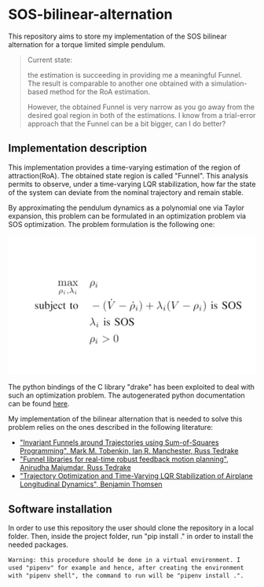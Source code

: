 # SOS-bilinear-alternation
This repository aims to store my implementation of the SOS bilinear alternation for a torque limited simple pendulum. 

>Current state: 
>
>the estimation is succeeding in providing me a meaningful Funnel. The result is comparable to another one obtained with a simulation-based method for the RoA estimation.
>
>However, the obtained Funnel is very narrow as you go away from the desired goal region in both of the estimations. I know from a trial-error approach that the Funnel can be a bit bigger, can I do better?

## Implementation description #
This implementation provides a time-varying estimation of the region of attraction(RoA). The obtained state region is called "Funnel". This analysis permits to observe, under a time-varying LQR stabilization, how far the state of the system can deviate from the nominal trajectory and remain stable. 

By approximating the pendulum dynamics as a polynomial one via Taylor expansion, this problem can be formulated in an optimization problem via SOS optimization. The problem formulation is the following one:

<img src="utilities/optProblem.png">

The python bindings of the C library "drake" has been exploited to deal with such an optimization problem. The autogenerated python documentation can be found [here](https://drake.mit.edu/pydrake/pydrake.all.html).

My implementation of the bilinear alternation that is needed to solve this problem relies on the ones described in the following literature:
    
- ["Invariant Funnels around Trajectories using Sum-of-Squares Programming", Mark M. Tobenkin, Ian R. Manchester, Russ Tedrake](https://doi.org/10.48550/arXiv.1010.3013)
- ["Funnel libraries for real-time robust feedback motion planning", Anirudha Majumdar, Russ Tedrake](https://doi.org/10.1177/0278364917712421)
- ["Trajectory Optimization and Time-Varying LQR Stabilization of Airplane Longitudinal Dynamics", Benjamin Thomsen](https://github.com/benthomsen/mit-6832-project/blob/master/bthomsen-6832-report.pdf)

## Software installation #
In order to use this repository the user should clone the repository in a local folder. Then, inside the project folder, run "pip install ." in order to install the needed packages.

```
Warning: this procedure should be done in a virtual environment. I used "pipenv" for example and hence, after creating the environment with "pipenv shell", the command to run will be "pipenv install .".
```